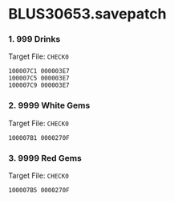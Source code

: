 # BLUS30653.savepatch

### 1. 999 Drinks

Target File: `CHECK0`

```
100007C1 000003E7
100007C5 000003E7
100007C9 000003E7
```

### 2. 9999 White Gems

Target File: `CHECK0`

```
100007B1 0000270F
```

### 3. 9999 Red Gems

Target File: `CHECK0`

```
100007B5 0000270F
```

